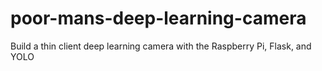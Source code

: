 # poor-mans-deep-learning-camera
Build a thin client deep learning camera with the Raspberry Pi, Flask, and YOLO
